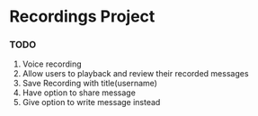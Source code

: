 # Recordings Project

### TODO

1. Voice recording
2. Allow users to playback and review their recorded messages
3. Save Recording with title(username)
4. Have option to share message
5. Give option to write message instead
